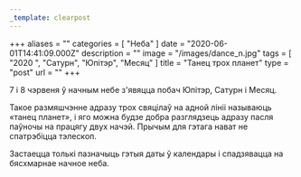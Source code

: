 ```yaml
---
_template: clearpost
---
```



+++
aliases = ""
categories = [ "Неба" ]
date = "2020-06-01T14:41:09.000Z"
description = ""
image = "/images/dance_n.jpg"
tags = [ "2020 ", "Сатурн", "Юпітэр", "Месяц" ]
title = "Танец трох планет"
type = "post"
url = ""
+++


7 і 8 чэрвеня ў начным небе з'явяцца побач Юпітэр, Сатурн і Месяц.  
  
Такое размяшчэнне адразу трох свяцілаў на адной лініі называюць «танец планет», і яго можна будзе добра разглядзець адразу пасля паўночы на ​​працягу двух начэй. Прычым для гэтага нават не спатрэбіцца тэлескоп.  
  
Застаецца толькі пазначыць гэтыя даты ў календары і спадзявацца на бясхмарнае начное неба.
